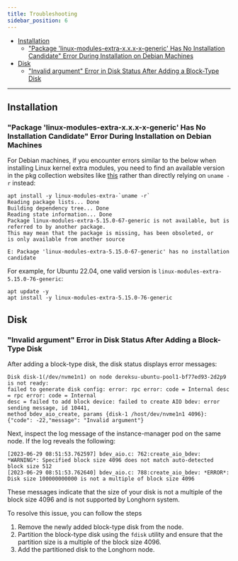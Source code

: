 ```yaml
---
title: Troubleshooting
sidebar_position: 6
---
```


- [Installation](#installation)
  - ["Package 'linux-modules-extra-x.x.x-x-generic' Has No Installation Candidate" Error During Installation on Debian Machines](#package-linux-modules-extra-xxx-x-generic-has-no-installation-candidate-error-during-installation-on-debian-machines)
- [Disk](#disk)
  - ["Invalid argument" Error in Disk Status After Adding a Block-Type Disk](#invalid-argument-error-in-disk-status-after-adding-a-block-type-disk)

---

## Installation

### "Package 'linux-modules-extra-x.x.x-x-generic' Has No Installation Candidate" Error During Installation on Debian Machines

For Debian machines, if you encounter errors similar to the below when installing Linux kernel extra modules, you need to find an available version in the pkg collection websites like [this](https://pkgs.org/search/?q=linux-modules-extra) rather than directly relying on `uname -r` instead:
```log
apt install -y linux-modules-extra-`uname -r`
Reading package lists... Done
Building dependency tree... Done
Reading state information... Done
Package linux-modules-extra-5.15.0-67-generic is not available, but is referred to by another package.
This may mean that the package is missing, has been obsoleted, or
is only available from another source

E: Package 'linux-modules-extra-5.15.0-67-generic' has no installation candidate
```

For example, for Ubuntu 22.04, one valid version is `linux-modules-extra-5.15.0-76-generic`:
```shell
apt update -y
apt install -y linux-modules-extra-5.15.0-76-generic
```

## Disk

### "Invalid argument" Error in Disk Status After Adding a Block-Type Disk

After adding a block-type disk, the disk status displays error messages:
```
Disk disk-1(/dev/nvme1n1) on node dereksu-ubuntu-pool1-bf77ed93-2d2p9 is not ready: 
failed to generate disk config: error: rpc error: code = Internal desc = rpc error: code = Internal 
desc = failed to add block device: failed to create AIO bdev: error sending message, id 10441, 
method bdev_aio_create, params {disk-1 /host/dev/nvme1n1 4096}: {"code": -22,"message": "Invalid argument"}
```

Next, inspect the log message of the instance-manager pod on the same node. If the log reveals the following:
```
[2023-06-29 08:51:53.762597] bdev_aio.c: 762:create_aio_bdev: *WARNING*: Specified block size 4096 does not match auto-detected block size 512
[2023-06-29 08:51:53.762640] bdev_aio.c: 788:create_aio_bdev: *ERROR*: Disk size 100000000000 is not a multiple of block size 4096
```
These messages indicate that the size of your disk is not a multiple of the block size 4096 and is not supported by Longhorn system.

To resolve this issue, you can follow the steps
1. Remove the newly added block-type disk from the node.
2. Partition the block-type disk using the `fdisk` utility and ensure that the partition size is a multiple of the block size 4096.
3. Add the partitioned disk to the Longhorn node.

